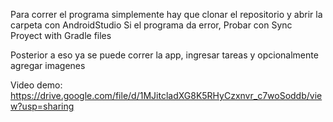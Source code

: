 Para correr el programa simplemente hay que clonar el repositorio y abrir la carpeta con AndroidStudio
Si el programa da error, Probar con Sync Proyect with Gradle files

Posterior a eso ya se puede correr la app, ingresar tareas y opcionalmente agregar imagenes

Video demo: https://drive.google.com/file/d/1MJitcladXG8K5RHyCzxnvr_c7woSoddb/view?usp=sharing